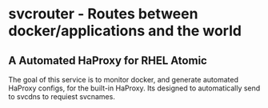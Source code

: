 # svcrouter - Routes between docker/applications and the world
## A Automated HaProxy for RHEL Atomic
The goal of this service is to monitor docker, and generate automated HaProxy configs,
for the built-in HaProxy. Its designed to automatically send to svcdns to requiest svcnames.

